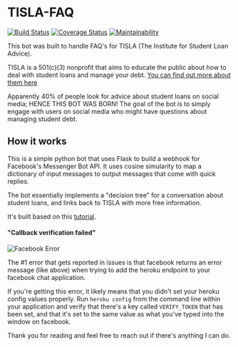 # TISLA-FAQ

[![Build Status](https://travis-ci.org/davidawad/TISLA_FAQ.svg?branch=master)](https://travis-ci.org/davidawad/TISLA_FAQ) [![Coverage Status](https://coveralls.io/repos/github/davidawad/TISLA_FAQ/badge.svg?branch=master)](https://coveralls.io/github/davidawad/TISLA_FAQ?branch=master)  [![Maintainability](https://api.codeclimate.com/v1/badges/74a0339033d7f15a68e7/maintainability)](https://codeclimate.com/github/davidawad/TISLA_FAQ/maintainability)


This bot was built to handle FAQ's for TISLA (The Institute for Student Loan Advice).

TISLA is a 501(c)(3) nonprofit that aims to educate the public about how to deal with student loans and manage your debt. [You can find out more about them here](https://freestudentloanadvice.org)

Apparently 40% of people look for advice about student loans on social media; HENCE THIS BOT WAS BORN!
The goal of the bot is to simply engage with users on social media who might have questions about managing student debt.


## How it works
This is a simple python bot that uses Flask to build a webhook for Facebook's Messenger Bot API.
It uses cosine simularity to map a dictionary of input messages to output messages that come with quick replies.


The bot essentially implements a "decision tree" for a conversation about student loans, and links back to TISLA with more free information.

It's built based on this [tutorial](https://blog.hartleybrody.com/fb-messenger-bot/).


#### "Callback verification failed"

![Facebook Error](https://cloud.githubusercontent.com/assets/18402893/21538944/f96fcd1e-cdc7-11e6-83ee-a866190d9080.png)

The #1 error that gets reported in issues is that facebook returns an error message (like above) when trying to add the heroku endpoint to your facebook chat application.

If you're getting this error, it likely means that you didn't set your heroku config values properly. Run `heroku config` from the command line within your application and verify that there's a key called `VERIFY_TOKEN` that has been set, and that it's set to the same value as what you've typed into the window on facebook.



Thank you for reading and feel free to reach out if there's anything I can do.
